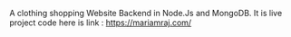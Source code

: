 ﻿


 A clothing shopping Website Backend in Node.Js and MongoDB.
 It is live project code 
 here is link : https://mariamraj.com/
